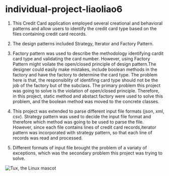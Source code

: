 <h1> individual-project-liaoliao6</h1>

<ol>
<li><p>This Credit Card application employed several creational and behavioral patterns and allow users to identify the credit card type based on the files containing credit card records.<br></p></li>
<li><p>The design patterns included Strategy, Iterator and Factory Pattern.<br></p> </li>
<li><p>Factory pattern was used to describe the methodology identifying cardit card type and validating the card number. However, using Factory Pattern might voilate the open/closed principle of design pattern.The designer could easily make mistakes, include boolean methods in the factory and have the factory to determine the card type. The problem here is that, the responsiblity of identifing card type should not be the job of the factory but of the subclass. The primary problem this project was going to solve is the violation of open/closed principle. Therefore, in this project, static method and abstact factory were used to solve this problem, and the boolean method was moved to the concrete classes.<br></p></li>
<li><p>This project was extended to parse different input file formats (json, xml, csv). Strategy pattern was used to decide the input file format and therefore which method was going to be used to parse the file. However, since each file contains lines of credit card records,iterator pattern was incorporated with strategy pattern, so that each line of records was read and processed.<br></p></li>
<li><p>Different formats of input file brought the problem of a variaty of exceptions, which was the secondary problem this project was trying to solve.<br></p> </li>
</ol>

![Tux, the Linux mascot](/assets/images/tux.png)
